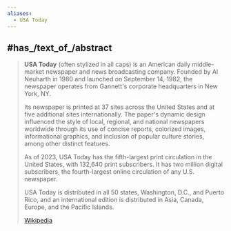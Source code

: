 ```yaml
---
aliases:
  - USA Today
---
```



## #has_/text_of_/abstract 

> **USA Today** (often stylized in all caps) is an American daily middle-market newspaper and news broadcasting company. 
> Founded by Al Neuharth in 1980 and launched on September 14, 1982, 
> the newspaper operates from Gannett's corporate headquarters in New York, NY.
>
> Its newspaper is printed at 37 sites across the United States and at five additional sites internationally. 
> The paper's dynamic design influenced the style of local, regional, 
> and national newspapers worldwide through its use of concise reports, colorized images, informational graphics, 
> and inclusion of popular culture stories, among other distinct features.
>
> As of 2023, USA Today has the fifth-largest print circulation in the United States, with 132,640 print subscribers. 
> It has two million digital subscribers, the fourth-largest online circulation of any U.S. newspaper.
>
> USA Today is distributed in all 50 states, Washington, D.C., and Puerto Rico, 
> and an international edition is distributed in Asia, Canada, Europe, and the Pacific Islands.
>
> [Wikipedia](https://en.wikipedia.org/wiki/USA%20Today) 

